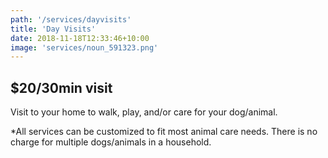 ```yaml
---
path: '/services/dayvisits'
title: 'Day Visits'
date: 2018-11-18T12:33:46+10:00
image: 'services/noun_591323.png'
---
```


## $20/30min visit

Visit to your home to walk, play, and/or care for your dog/animal. 

*All services can be customized to fit most animal care needs. There is no charge for multiple dogs/animals in a household.
